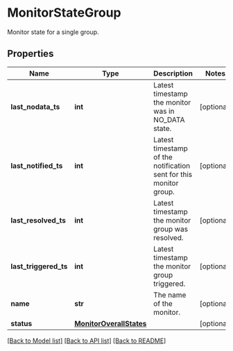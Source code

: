 # MonitorStateGroup

Monitor state for a single group.

## Properties
Name | Type | Description | Notes
------------ | ------------- | ------------- | -------------
**last_nodata_ts** | **int** | Latest timestamp the monitor was in NO_DATA state. | [optional] 
**last_notified_ts** | **int** | Latest timestamp of the notification sent for this monitor group. | [optional] 
**last_resolved_ts** | **int** | Latest timestamp the monitor group was resolved. | [optional] 
**last_triggered_ts** | **int** | Latest timestamp the monitor group triggered. | [optional] 
**name** | **str** | The name of the monitor. | [optional] 
**status** | [**MonitorOverallStates**](MonitorOverallStates.md) |  | [optional] 

[[Back to Model list]](README.md#documentation-for-models) [[Back to API list]](README.md#documentation-for-api-endpoints) [[Back to README]](README.md)


